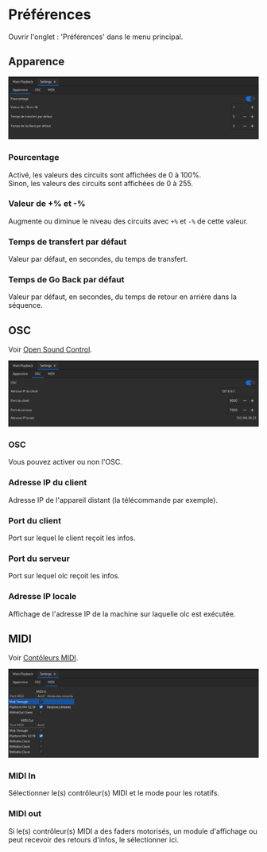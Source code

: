 # Préférences

Ouvrir l'onglet : 'Préférences' dans le menu principal.

## Apparence
![Apparence](pictures/settings_display.png)
### Pourcentage
Activé, les valeurs des circuits sont affichées de 0 à 100%.  
Sinon, les valeurs des circuits sont affichées de 0 à 255.
### Valeur de +% et -%
Augmente ou diminue le niveau des circuits avec `+%` et `-%` de cette valeur.
### Temps de transfert par défaut
Valeur par défaut, en secondes, du temps de transfert.
### Temps de Go Back par défaut
Valeur par défaut, en secondes, du temps de retour en arrière dans la séquence.

## OSC

Voir [Open Sound Control](osc.md).

![OSC](pictures/settings_osc.png)
### OSC
Vous pouvez activer ou non l'OSC.
### Adresse IP du client
Adresse IP de l'appareil distant (la télécommande par exemple).
### Port du client
Port sur lequel le client reçoit les infos.
### Port du serveur
Port sur lequel olc reçoit les infos.
### Adresse IP locale
Affichage de l'adresse IP de la machine sur laquelle olc est exécutée.

## MIDI

Voir [Contôleurs MIDI](midi.md).

![MIDI](pictures/settings_midi.png)
### MIDI In
Sélectionner le(s) contrôleur(s) MIDI et le mode pour les rotatifs.
### MIDI out
Si le(s) contrôleur(s) MIDI a des faders motorisés, un module d'affichage ou peut recevoir des retours d'infos, le sélectionner ici.